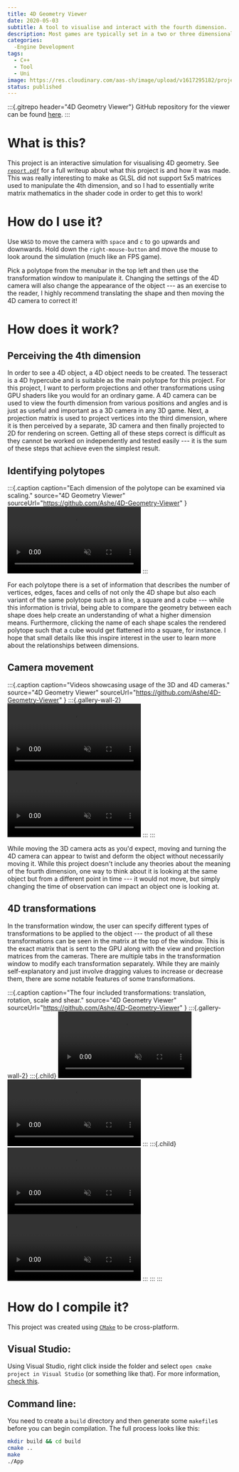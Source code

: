 ```yaml
---
title: 4D Geometry Viewer
date: 2020-05-03
subtitle: A tool to visualise and interact with the fourth dimension.
description: Most games are typically set in a two or three dimensional world and the fourth dimension is rarely discussed as part of a game's core design, if discussed at all. I aimed to create an interactive visualisation of four-dimensional geometry to learn how to apply 3D rendering concepts to higher dimensions.
categories: 
  -Engine Development
tags: 
  - C++
  - Tool
  - Uni
image: https://res.cloudinary.com/aas-sh/image/upload/v1617295182/projects/4d_geometry_viewer/preview_g92hon.gif
status: published
---
```


:::{.gitrepo header="4D Geometry Viewer"}
GitHub repository for the viewer can be found [here](https://github.com/Ashe/4D-Geometry-Viewer).
:::

# What is this?

This project is an interactive simulation for visualising 4D geometry. See [`report.pdf`](/docs/report.pdf) for a full writeup about what this project is and how it was made. This was really interesting to make as GLSL did not support 5x5 matrices used to manipulate the 4th dimension, and so I had to essentially write matrix mathematics in the shader code in order to get this to work!

# How do I use it?

Use `WASD` to move the camera with `space` and `c` to go upwards and downwards. Hold down the `right-mouse-button` and move the mouse to look around the simulation (much like an FPS game). 

Pick a polytope from the menubar in the top left and then use the transformation window to manipulate it. Changing the settings of the 4D camera will also change the appearance of the object --- as an exercise to the reader, I highly recommend translating the shape and then moving the 4D camera to correct it!

# How does it work?

## Perceiving the 4th dimension

In order to see a 4D object, a 4D object needs to be created. The tesseract is a 4D hypercube and is suitable as the main polytope for this project. For this project, I want to perform projections and other transformations using GPU shaders like you would for an ordinary game. A 4D camera can be used to view the fourth dimension from various positions and angles and is just as useful and important as a 3D camera in any 3D game. Next, a projection matrix is used to project vertices into the third dimension, where it is then perceived by a separate, 3D camera and then finally projected to 2D for rendering on screen. Getting all of these steps correct is difficult as they cannot be worked on independently and tested easily --- it is the sum of these steps that achieve even the simplest result.

## Identifying polytopes

:::{.caption
  caption="Each dimension of the polytope can be examined via scaling."
  source="4D Geometry Viewer"
  sourceUrl="https://github.com/Ashe/4D-Geometry-Viewer"
}
<video src="https://res.cloudinary.com/aas-sh/video/upload/v1617295219/projects/4d_geometry_viewer/polytopes_dmb47x.mp4" autoplay muted controls></video>
:::

For each polytope there is a set of information that describes the number of vertices, edges, faces and cells of not only the 4D shape but also each variant of the same polytope such as a line, a square and a cube --- while this information is trivial, being able to compare the geometry between each shape does help create an understanding of what a higher dimension means. Furthermore, clicking the name of each shape scales the rendered polytope such that a cube would get flattened into a square, for instance. I hope that small details like this inspire interest in the user to learn more about the relationships between dimensions.

## Camera movement

:::{.caption
  caption="Videos showcasing usage of the 3D and 4D cameras."
  source="4D Geometry Viewer"
  sourceUrl="https://github.com/Ashe/4D-Geometry-Viewer"
}
:::{.gallery-wall-2}
<video src="https://res.cloudinary.com/aas-sh/video/upload/v1617295256/projects/4d_geometry_viewer/3d_camera_goypbh.mp4" autoplay muted controls></video>
<video src="https://res.cloudinary.com/aas-sh/video/upload/v1617295293/projects/4d_geometry_viewer/4d_camera_yz4g2a.mp4" autoplay muted controls></video>
:::
:::

While moving the 3D camera acts as you'd expect, moving and turning the 4D camera can appear to twist and deform the object without necessarily moving it. While this project doesn't include any theories about the meaning of the fourth dimension, one way to think about it is looking at the same object but from a different point in time --- it would not move, but simply changing the time of observation can impact an object one is looking at.

## 4D transformations

In the transformation window, the user can specify different types of transformations to be applied to the object --- the product of all these transformations can be seen in the matrix at the top of the window. This is the exact matrix that is sent to the GPU along with the view and projection matrices from the cameras. There are multiple tabs in the transformation window to modify each transformation separately. While they are mainly self-explanatory and just involve dragging values to increase or decrease them, there are some notable features of some transformations.

:::{.caption
  caption="The four included transformations: translation, rotation, scale and shear."
  source="4D Geometry Viewer"
  sourceUrl="https://github.com/Ashe/4D-Geometry-Viewer"
}
:::{.gallery-wall-2}
:::{.child}
<video src="https://res.cloudinary.com/aas-sh/video/upload/v1617295346/projects/4d_geometry_viewer/translation_bv9b1w.mp4" autoplay muted controls></video>
<video src="https://res.cloudinary.com/aas-sh/video/upload/v1617295385/projects/4d_geometry_viewer/scale_sbnpe2.mp4" autoplay muted controls></video>
:::
:::{.child}
<video src="https://res.cloudinary.com/aas-sh/video/upload/v1617295470/projects/4d_geometry_viewer/rotation_s7rzkq.mp4" autoplay muted controls></video>
<video src="https://res.cloudinary.com/aas-sh/video/upload/v1617295422/projects/4d_geometry_viewer/shear_qwj3yi.mp4" autoplay muted controls></video>
:::
:::
:::

# How do I compile it?

This project was created using [`CMake`](https://cmake.org/) to be cross-platform.

## Visual Studio:

Using Visual Studio, right click inside the folder and select `open cmake project in Visual Studio` (or something like that). For more information, [check this](https://docs.microsoft.com/en-us/cpp/build/cmake-projects-in-visual-studio?view=vs-2019).

## Command line:

You need to create a `build` directory and then generate some `makefile`s before you can begin compilation. The full process looks like this:
```sh
mkdir build && cd build
cmake ..
make
./App
```
